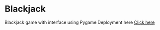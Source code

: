 # Blackjack

Blackjack game with interface using Pygame
Deployment here [Click here](https://yuvysingh.itch.io/blackjack)
